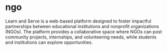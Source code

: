 # ngo
Learn and Serve is a web-based platform designed to foster impactful partnerships between educational institutions and nonprofit organizations (NGOs). The platform provides a collaborative space where NGOs can post community projects, internships, and volunteering needs, while students and institutions can explore opportunities.
